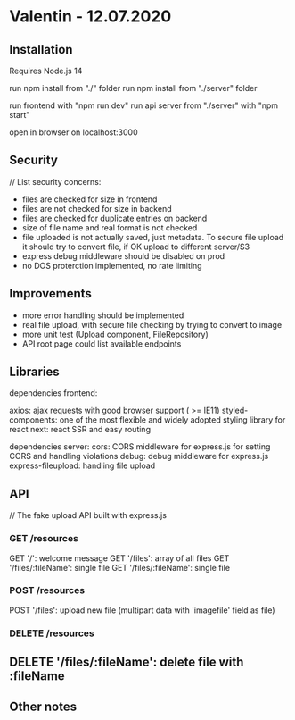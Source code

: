 # Valentin - 12.07.2020

## Installation

Requires Node.js 14

run npm install from "./" folder
run npm install from "./server" folder

run frontend with "npm run dev"
run api server from "./server" with "npm start"

open in browser on localhost:3000

## Security

// List security concerns:

-   files are checked for size in frontend
-   files are not checked for size in backend
-   files are checked for duplicate entries on backend
-   size of file name and real format is not checked
-   file uploaded is not actually saved, just metadata. To secure file upload it should try to convert file, if OK upload to different server/S3
-   express debug middleware should be disabled on prod
-   no DOS proterction implemented, no rate limiting

## Improvements

-   more error handling should be implemented
-   real file upload, with secure file checking by trying to convert to image
-   more unit test (Upload component, FileRepository)
-   API root page could list available endpoints

## Libraries

dependencies frontend:

axios: ajax requests with good browser support ( >= IE11)
styled-components: one of the most flexible and widely adopted styling library for react
next: react SSR and easy routing

dependencies server:
cors: CORS middleware for express.js for setting CORS and handling violations
debug: debug middleware for express.js
express-fileupload: handling file upload

## API

// The fake upload API built with express.js

### GET /resources

GET '/': welcome message
GET '/files': array of all files
GET '/files/:fileName': single file
GET '/files/:fileName': single file

### POST /resources

POST '/files': upload new file (multipart data with 'imagefile' field as file)

### DELETE /resources

## DELETE '/files/:fileName': delete file with :fileName

## Other notes
